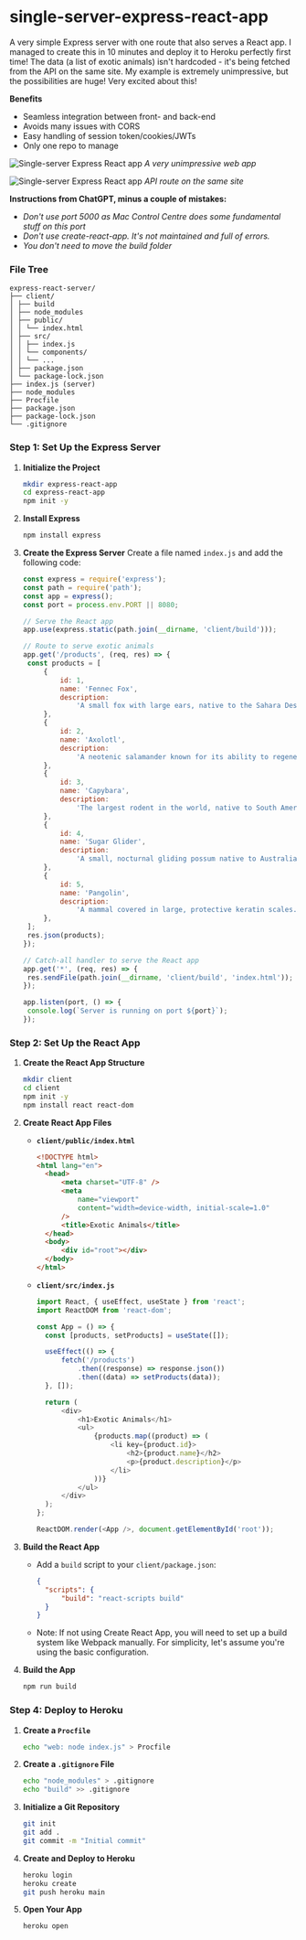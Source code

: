 # single-server-express-react-app

A very simple Express server with one route that also serves a React app. I managed to create this in 10 minutes and deploy it to Heroku perfectly first time! The data (a list of exotic animals) isn't hardcoded - it's being fetched from the API on the same site. My example is extremely unimpressive, but the possibilities are huge! Very excited about this!

**Benefits**

-  Seamless integration between front- and back-end
-  Avoids many issues with CORS
-  Easy handling of session token/cookies/JWTs
-  Only one repo to manage

![Single-server Express React app](/github-images/App.webp)
_A very unimpressive web app_

![Single-server Express React app](/github-images/API.webp)
_API route on the same site_

**Instructions from ChatGPT, minus a couple of mistakes:**

-  _Don't use port 5000 as Mac Control Centre does some fundamental stuff on this port_
-  _Don't use create-react-app. It's not maintained and full of errors._
-  _You don't need to move the build folder_

### File Tree

```
express-react-server/
├── client/
│ ├── build
│ ├── node_modules
│ ├── public/
│ │ └── index.html
│ ├── src/
│ │ ├── index.js
│ │ └── components/
│ │ └── ...
│ ├── package.json
│ └── package-lock.json
├── index.js (server)
├── node_modules
├── Procfile
├── package.json
├── package-lock.json
└── .gitignore
```

### Step 1: Set Up the Express Server

1. **Initialize the Project**

   ```sh
   mkdir express-react-app
   cd express-react-app
   npm init -y
   ```

2. **Install Express**

   ```sh
   npm install express
   ```

3. **Create the Express Server**
   Create a file named `index.js` and add the following code:

   ```javascript
   const express = require('express');
   const path = require('path');
   const app = express();
   const port = process.env.PORT || 8080;

   // Serve the React app
   app.use(express.static(path.join(__dirname, 'client/build')));

   // Route to serve exotic animals
   app.get('/products', (req, res) => {
   	const products = [
   		{
   			id: 1,
   			name: 'Fennec Fox',
   			description:
   				'A small fox with large ears, native to the Sahara Desert.',
   		},
   		{
   			id: 2,
   			name: 'Axolotl',
   			description:
   				'A neotenic salamander known for its ability to regenerate limbs.',
   		},
   		{
   			id: 3,
   			name: 'Capybara',
   			description:
   				'The largest rodent in the world, native to South America.',
   		},
   		{
   			id: 4,
   			name: 'Sugar Glider',
   			description:
   				'A small, nocturnal gliding possum native to Australia.',
   		},
   		{
   			id: 5,
   			name: 'Pangolin',
   			description:
   				'A mammal covered in large, protective keratin scales.',
   		},
   	];
   	res.json(products);
   });

   // Catch-all handler to serve the React app
   app.get('*', (req, res) => {
   	res.sendFile(path.join(__dirname, 'client/build', 'index.html'));
   });

   app.listen(port, () => {
   	console.log(`Server is running on port ${port}`);
   });
   ```

### Step 2: Set Up the React App

1. **Create the React App Structure**

   ```sh
   mkdir client
   cd client
   npm init -y
   npm install react react-dom
   ```

2. **Create React App Files**

   -  **`client/public/index.html`**

      ```html
      <!DOCTYPE html>
      <html lang="en">
      	<head>
      		<meta charset="UTF-8" />
      		<meta
      			name="viewport"
      			content="width=device-width, initial-scale=1.0"
      		/>
      		<title>Exotic Animals</title>
      	</head>
      	<body>
      		<div id="root"></div>
      	</body>
      </html>
      ```

   -  **`client/src/index.js`**

      ```javascript
      import React, { useEffect, useState } from 'react';
      import ReactDOM from 'react-dom';

      const App = () => {
      	const [products, setProducts] = useState([]);

      	useEffect(() => {
      		fetch('/products')
      			.then((response) => response.json())
      			.then((data) => setProducts(data));
      	}, []);

      	return (
      		<div>
      			<h1>Exotic Animals</h1>
      			<ul>
      				{products.map((product) => (
      					<li key={product.id}>
      						<h2>{product.name}</h2>
      						<p>{product.description}</p>
      					</li>
      				))}
      			</ul>
      		</div>
      	);
      };

      ReactDOM.render(<App />, document.getElementById('root'));
      ```

3. **Build the React App**

   -  Add a `build` script to your `client/package.json`:
      ```json
      {
      	"scripts": {
      		"build": "react-scripts build"
      	}
      }
      ```
   -  Note: If not using Create React App, you will need to set up a build system like Webpack manually. For simplicity, let's assume you're using the basic configuration.

4. **Build the App**
   ```sh
   npm run build
   ```

### Step 4: Deploy to Heroku

1. **Create a `Procfile`**

   ```sh
   echo "web: node index.js" > Procfile
   ```

2. **Create a `.gitignore` File**

   ```sh
   echo "node_modules" > .gitignore
   echo "build" >> .gitignore
   ```

3. **Initialize a Git Repository**

   ```sh
   git init
   git add .
   git commit -m "Initial commit"
   ```

4. **Create and Deploy to Heroku**

   ```sh
   heroku login
   heroku create
   git push heroku main
   ```

5. **Open Your App**
   ```sh
   heroku open
   ```
